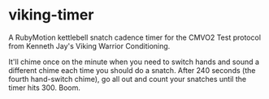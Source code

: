 viking-timer
===================

A RubyMotion kettlebell snatch cadence timer for the CMVO2 Test protocol from Kenneth Jay's Viking Warrior Conditioning.

It'll chime once on the minute when you need to switch hands and sound a different chime each time you should do a snatch. After 240 seconds (the fourth hand-switch chime), go all out and count your snatches until the timer hits 300. Boom.
